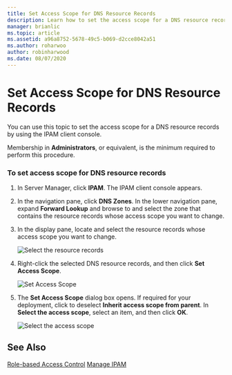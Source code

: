 ```yaml
---
title: Set Access Scope for DNS Resource Records
description: Learn how to set the access scope for a DNS resource records by using the IPAM client console.
manager: brianlic
ms.topic: article
ms.assetid: a96a8752-5678-49c5-b069-d2cce8042a51
ms.author: roharwoo
author: robinharwood
ms.date: 08/07/2020
---
```

# Set Access Scope for DNS Resource Records

>

You can use this topic to set the access scope for a DNS resource records by using the IPAM client console.

Membership in **Administrators**, or equivalent, is the minimum required to perform this procedure.

### To set access scope for DNS resource records

1.  In Server Manager, click  **IPAM**. The IPAM client console appears.

2.  In the navigation pane, click **DNS Zones**.  In the lower navigation pane, expand **Forward Lookup** and browse to and select the zone that contains the resource records whose access scope you want to change.

3.  In the display pane, locate and select the resource records whose access scope you want to change.

    ![Select the resource records](../../media/Set-Access-Scope-for-DNS-Resource-Records/ipam_RestrictUserToRRControl_02.jpg)

4.  Right-click the selected DNS resource records, and then click **Set Access Scope**.

    ![Set Access Scope](../../media/Set-Access-Scope-for-DNS-Resource-Records/ipam_RestrictUserToRRControl_03.jpg)

5.  The **Set Access Scope** dialog box opens. If required for your deployment, click to deselect **Inherit access scope from parent**. In **Select the access scope**, select an item, and then click **OK**.

    ![Select the access scope](../../media/Set-Access-Scope-for-DNS-Resource-Records/ipam_RestrictUserToRRControl_04.jpg)

## See Also
[Role-based Access Control](Role-based-Access-Control.md)
[Manage IPAM](Manage-IPAM.md)



